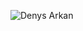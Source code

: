 ![Denys Arkan](https://media.licdn.com/dms/image/D4E16AQFwoRRhfM0GZA/profile-displaybackgroundimage-shrink_350_1400/0/1705862253759?e=1711584000&v=beta&t=zK9ecJ0CldMUb6cYkaS8nLMANyqX2ZRgRJkxxcvcYOI)  

<!--
**DenysArkan/DenysArkan** is a ✨ _special_ ✨ repository because its `README.md` (this file) appears on your GitHub profile.

Here are some ideas to get you started:

- 🔭 I’m currently working on ...
- 🌱 I’m currently learning ...
- 👯 I’m looking to collaborate on ...
- 🤔 I’m looking for help with ...
- 💬 Ask me about ...
- 📫 How to reach me: ...
- 😄 Pronouns: ...
- ⚡ Fun fact: ...
-->
